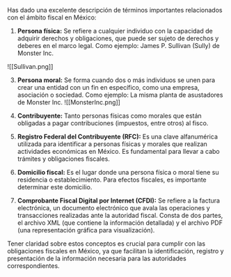 Has dado una excelente descripción de términos importantes relacionados con el ámbito fiscal en México:

1. **Persona física:** Se refiere a cualquier individuo con la capacidad de adquirir derechos y obligaciones, que puede ser sujeto de derechos y deberes en el marco legal. Como ejemplo: James P. Sullivan (Sully) de Monster Inc. 

![[Sullivan.png]]

3. **Persona moral:** Se forma cuando dos o más individuos se unen para crear una entidad con un fin en específico, como una empresa, asociación o sociedad. Como ejemplo: La misma planta de asustadores de Monster Inc. 
 ![[MonsterInc.png]]


6. **Contribuyente:** Tanto personas físicas como morales que están obligadas a pagar contribuciones (impuestos, entre otros) al fisco.

7. **Registro Federal del Contribuyente (RFC):** Es una clave alfanumérica utilizada para identificar a personas físicas y morales que realizan actividades económicas en México. Es fundamental para llevar a cabo trámites y obligaciones fiscales.

8. **Domicilio fiscal:** Es el lugar donde una persona física o moral tiene su residencia o establecimiento. Para efectos fiscales, es importante determinar este domicilio.

9. **Comprobante Fiscal Digital por Internet (CFDI):** Se refiere a la factura electrónica, un documento electrónico que avala las operaciones y transacciones realizadas ante la autoridad fiscal. Consta de dos partes, el archivo XML (que contiene la información detallada) y el archivo PDF (una representación gráfica para visualización).

Tener claridad sobre estos conceptos es crucial para cumplir con las obligaciones fiscales en México, ya que facilitan la identificación, registro y presentación de la información necesaria para las autoridades correspondientes.